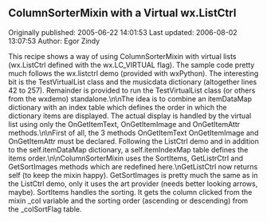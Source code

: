 ## ColumnSorterMixin with a Virtual wx.ListCtrl

Originally published: 2005-06-22 14:01:53
Last updated: 2006-08-02 13:07:53
Author: Egor Zindy

This recipe shows a way of using ColumnSorterMixin with virtual lists (wx.ListCtrl defined with the wx.LC_VIRTUAL flag). The sample code pretty much follows the wx.listctrl demo (provided with wxPython). The interesting bit is the TestVirtualList class and the musicdata dictionary (altogether lines 42 to 257). Remainder is provided to run the TestVirtualList class (or others from the wxdemo) standalone.\n\nThe idea is to combine an itemDataMap dictionary with an index table which defines the order in which the dictionary items are displayed. The actual display is handled by the virtual list using only the OnGetItemText, OnGetItemImage and OnGetItemAttr methods.\n\nFirst of all, the 3 methods OnGetItemText OnGetItemImage and OnGetItemAttr must be declared. Following the ListCtrl demo and in addition to the self.itemDataMap dictionary, a self.itemIndexMap table defines the items order.\n\nColumnSorterMixin uses the SortItems, GetListrCtrl and GetSortImages  methods which are redefined here.\nGetListCtrl now returns self (to keep the mixin happy). GetSortImages is pretty much the same as in the ListCtrl demo, only it uses the art provider (needs better looking arrows, maybe). SortItems handles the sorting. It gets the column clicked from the mixin _col variable and the sorting order (ascending or descending) from the _colSortFlag table.